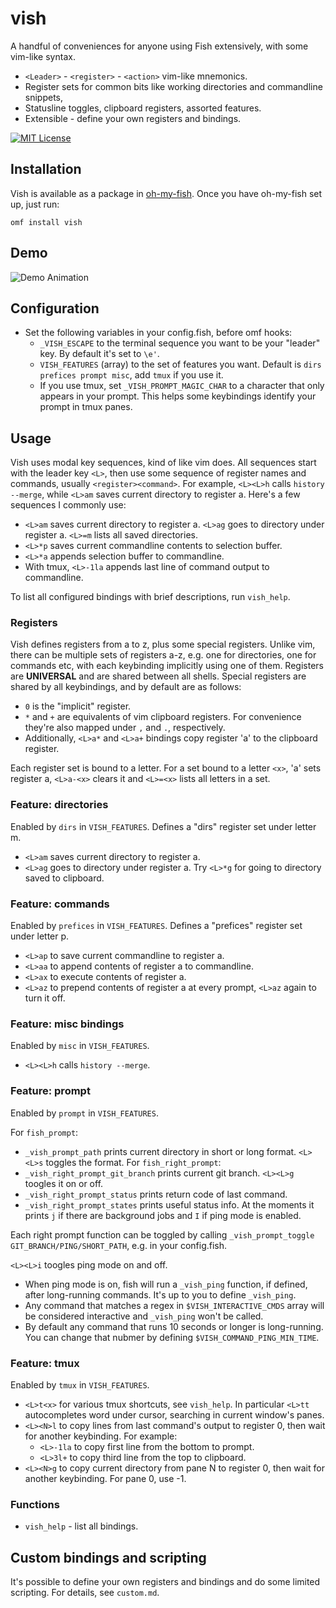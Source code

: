 # vish
A handful of conveniences for anyone using Fish extensively, with some vim-like syntax.
- `<Leader>` - `<register>` - `<action>` vim-like mnemonics.
- Register sets for common bits like working directories and commandline snippets,
- Statusline toggles, clipboard registers, assorted features.
- Extensible - define your own registers and bindings.

[![MIT License](https://img.shields.io/badge/license-MIT-007EC7.svg?style=flat-square)](/LICENSE)

## Installation

Vish is available as a package in [oh-my-fish](https://github.com/oh-my-fish/oh-my-fish). Once you have oh-my-fish set up, just run:

```
omf install vish
```

## Demo

![Demo Animation](../readme/demo.gif?raw=true)

## Configuration

* Set the following variables in your config.fish, before omf hooks:
  * `_VISH_ESCAPE` to the terminal sequence you want to be your "leader" key. By default it's set to `\e'`.
  * `VISH_FEATURES` (array) to the set of features you want. Default is `dirs prefices prompt misc`, add `tmux` if you use it.
  * If you use tmux, set `_VISH_PROMPT_MAGIC_CHAR` to a character that only appears in your prompt. This helps some keybindings identify your prompt in tmux panes.

## Usage

Vish uses modal key sequences, kind of like vim does. All sequences start with the leader key `<L>`, then use some sequence of register names and commands, usually `<register><command>`. For example, `<L><L>h` calls `history --merge`, while `<L>am` saves current directory to register a. Here's a few sequences I commonly use:

* `<L>am` saves current directory to register a. `<L>ag` goes to directory under register a. `<L>=m` lists all saved directories.
* `<L>*p` saves current commandline contents to selection buffer.
* `<L>*a` appends selection buffer to commandline.
* With tmux, `<L>-1la` appends last line of command output to commandline.

To list all configured bindings with brief descriptions, run `vish_help`.

### Registers

Vish defines registers from a to z, plus some special registers. Unlike vim, there can be multiple sets of registers a-z, e.g. one for directories, one for commands etc, with each keybinding implicitly using one of them. Registers are **UNIVERSAL** and are shared between all shells. Special registers are shared by all keybindings, and by default are as follows:

* `0` is the "implicit" register.
* `*` and `+` are equivalents of vim clipboard registers. For convenience they're also mapped under `,` and `.`, respectively.
* Additionally, `<L>a*` and `<L>a+` bindings copy register 'a' to the clipboard register.

Each register set is bound to a letter. For a set bound to a letter `<x>`, '<L>a<x>' sets register a, `<L>a-<x>` clears it and `<L>=<x>` lists all letters in a set.

### Feature: directories

Enabled by `dirs` in `VISH_FEATURES`. Defines a "dirs" register set under letter m.

- `<L>am` saves current directory to register a.
- `<L>ag` goes to directory under register a. Try `<L>*g` for going to directory saved to clipboard.

### Feature: commands

Enabled by `prefices` in `VISH_FEATURES`. Defines a "prefices" register set under letter p.

- `<L>ap` to save current commandline to register a.
- `<L>aa` to append contents of register a to commandline.
- `<L>ax` to execute contents of register a.
- `<L>az` to prepend contents of register a at every prompt, `<L>az` again to turn it off.

### Feature: misc bindings

Enabled by `misc` in `VISH_FEATURES`.

- `<L><L>h` calls `history --merge`.

### Feature: prompt

Enabled by `prompt` in `VISH_FEATURES`.

For `fish_prompt`:
- `_vish_prompt_path` prints current directory in short or long format. `<L><L>s` toggles the format.
For `fish_right_prompt`:
- `_vish_right_prompt_git_branch` prints current git branch. `<L><L>g` toogles it on or off.
- `_vish_right_prompt_status` prints return code of last command.
- `_vish_right_prompt_states` prints useful status info. At the moments it prints `j` if there are background jobs and `I` if ping mode is enabled.

Each right prompt function can be toggled by calling `_vish_prompt_toggle GIT_BRANCH/PING/SHORT_PATH`, e.g. in your config.fish.

`<L><L>i` toogles ping mode on and off.
- When ping mode is on, fish will run a `_vish_ping` function, if defined, after long-running commands. It's up to you to define `_vish_ping`.
- Any command that matches a regex in `$VISH_INTERACTIVE_CMDS` array will be considered interactive and `_vish_ping` won't be called.
- By default any command that runs 10 seconds or longer is long-running. You can change that nubmer by defining `$VISH_COMMAND_PING_MIN_TIME`.

### Feature: tmux

Enabled by `tmux` in `VISH_FEATURES`.

- `<L>t<x>` for various tmux shortcuts, see `vish_help`. In particular `<L>tt` autocompletes word under cursor, searching in current window's panes.
- `<L><N>l` to copy lines from last command's output to register 0, then wait for another keybinding. For example:
  - `<L>-1la` to copy first line from the bottom to prompt.
  - `<L>3l+` to copy third line from the top to clipboard.
- `<L><N>g` to copy current directory from pane N to register 0, then wait for another keybinding. For pane 0, use -1.

### Functions

- `vish_help` - list all bindings.

## Custom bindings and scripting

It's possible to define your own registers and bindings and do some limited scripting. For details, see `custom.md`.
